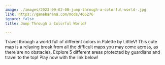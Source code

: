 ```yaml
---
image: ./images/2023-09-02-00-jump-through-a-colorful-world-.jpg
link: https://gamebanana.com/mods/465276
ignore: false
title: Jump Through a Colorful World!

---
```


Travel through a world full of different colors in Palette by LittleV! This cute map is a relaxing break from all the difficult maps you may come across, as there are no obstacles. Explore 5 different areas protected by guardians and travel to the top! Play now with the link below!